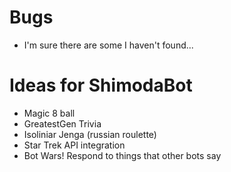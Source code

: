 # Bugs
 
 - I'm sure there are some I haven't found...

# Ideas for ShimodaBot

 - Magic 8 ball
 - GreatestGen Trivia
 - Isoliniar Jenga (russian roulette)
 - Star Trek API integration
 - Bot Wars! Respond to things that other bots say